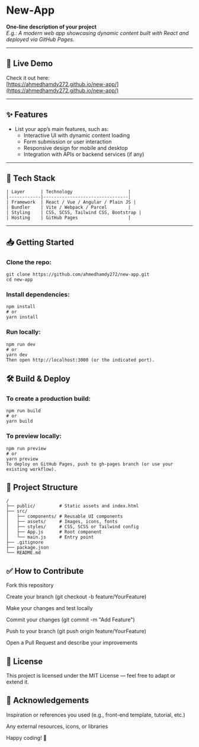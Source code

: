 
# New‑App

**One‑line description of your project**  
_E.g.: A modern web app showcasing dynamic content built with React and deployed via GitHub Pages._

---

## 🚀 Live Demo

Check it out here:  
[https://ahmedhamdy272.github.io/new-app/](https://ahmedhamdy272.github.io/new-app/)

---

## ✨ Features

- List your app’s main features, such as:
  - Interactive UI with dynamic content loading
  - Form submission or user interaction
  - Responsive design for mobile and desktop
  - Integration with APIs or backend services (if any)

---

## 🧰 Tech Stack
```
| Layer      | Technology                     |
|------------|--------------------------------|
| Framework  | React / Vue / Angular / Plain JS |
| Bundler    | Vite / Webpack / Parcel        |
| Styling    | CSS, SCSS, Tailwind CSS, Bootstrap |
| Hosting    | GitHub Pages                   |
```
---

## 📥 Getting Started

### Clone the repo:
```
git clone https://github.com/ahmedhamdy272/new-app.git
cd new-app
```

### Install dependencies:
```
npm install
# or
yarn install
```

### Run locally:
```
npm run dev
# or
yarn dev
Then open http://localhost:3000 (or the indicated port).
```

## 🛠️ Build & Deploy
### To create a production build:

```
npm run build
# or
yarn build
```
### To preview locally:

```
npm run preview
# or
yarn preview
To deploy on GitHub Pages, push to gh-pages branch (or use your existing workflow).
```

## 📁 Project Structure
```
/
├── public/         # Static assets and index.html
├── src/
│   ├── components/ # Reusable UI components
│   ├── assets/     # Images, icons, fonts
│   ├── styles/     # CSS, SCSS or Tailwind config
│   ├── App.js      # Root component
│   └── main.js     # Entry point
├── .gitignore
├── package.json
└── README.md
```

## ✅ How to Contribute
Fork this repository

Create your branch (git checkout -b feature/YourFeature)

Make your changes and test locally

Commit your changes (git commit -m "Add Feature")

Push to your branch (git push origin feature/YourFeature)

Open a Pull Request and describe your improvements

## 📜 License
This project is licensed under the MIT License — feel free to adapt or extend it.

## 🙏 Acknowledgements
Inspiration or references you used (e.g., front-end template, tutorial, etc.)

Any external resources, icons, or libraries

Happy coding! 🎉
